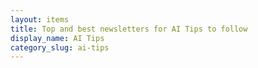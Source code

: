 ```yaml
---
layout: items
title: Top and best newsletters for AI Tips to follow
display_name: AI Tips
category_slug: ai-tips
---
```


